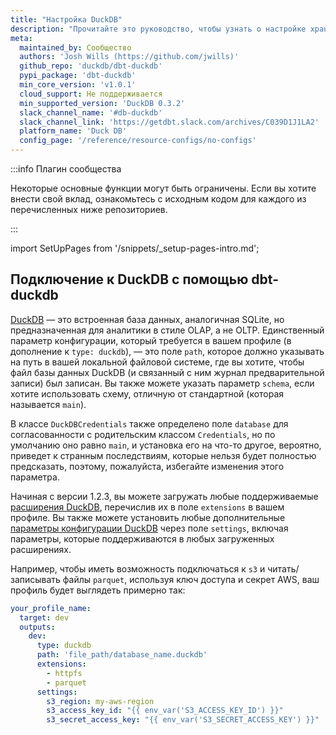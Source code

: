 ```yaml
---
title: "Настройка DuckDB"
description: "Прочитайте это руководство, чтобы узнать о настройке хранилища DuckDB в dbt."
meta:
  maintained_by: Сообщество
  authors: 'Josh Wills (https://github.com/jwills)'
  github_repo: 'duckdb/dbt-duckdb'
  pypi_package: 'dbt-duckdb'
  min_core_version: 'v1.0.1'
  cloud_support: Не поддерживается
  min_supported_version: 'DuckDB 0.3.2'
  slack_channel_name: '#db-duckdb'
  slack_channel_link: 'https://getdbt.slack.com/archives/C039D1J1LA2'
  platform_name: 'Duck DB'
  config_page: '/reference/resource-configs/no-configs'
---
```


:::info Плагин сообщества

Некоторые основные функции могут быть ограничены. Если вы хотите внести свой вклад, ознакомьтесь с исходным кодом для каждого из перечисленных ниже репозиториев.

:::

import SetUpPages from '/snippets/_setup-pages-intro.md';

<SetUpPages meta={frontMatter.meta} />


## Подключение к DuckDB с помощью dbt-duckdb

[DuckDB](http://duckdb.org) — это встроенная база данных, аналогичная SQLite, но предназначенная для аналитики в стиле OLAP, а не OLTP. Единственный параметр конфигурации, который требуется в вашем профиле (в дополнение к `type: duckdb`), — это поле `path`, которое должно указывать на путь в вашей локальной файловой системе, где вы хотите, чтобы файл базы данных DuckDB (и связанный с ним журнал предварительной записи) был записан. Вы также можете указать параметр `schema`, если хотите использовать схему, отличную от стандартной (которая называется `main`).

В классе `DuckDBCredentials` также определено поле `database` для согласованности с родительским классом `Credentials`, но по умолчанию оно равно `main`, и установка его на что-то другое, вероятно, приведет к странным последствиям, которые нельзя будет полностью предсказать, поэтому, пожалуйста, избегайте изменения этого параметра.

Начиная с версии 1.2.3, вы можете загружать любые поддерживаемые [расширения DuckDB](https://duckdb.org/docs/extensions/overview), перечислив их в поле `extensions` в вашем профиле. Вы также можете установить любые дополнительные [параметры конфигурации DuckDB](https://duckdb.org/docs/sql/configuration) через поле `settings`, включая параметры, которые поддерживаются в любых загруженных расширениях.

Например, чтобы иметь возможность подключаться к `s3` и читать/записывать файлы `parquet`, используя ключ доступа и секрет AWS, ваш профиль будет выглядеть примерно так:

<File name='profiles.yml'>

```yaml
your_profile_name:
  target: dev
  outputs:
    dev:
      type: duckdb
      path: 'file_path/database_name.duckdb'
      extensions:
        - httpfs
        - parquet
      settings:
        s3_region: my-aws-region
        s3_access_key_id: "{{ env_var('S3_ACCESS_KEY_ID') }}"
        s3_secret_access_key: "{{ env_var('S3_SECRET_ACCESS_KEY') }}"
```

</File>